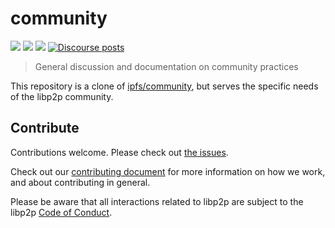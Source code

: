 # community

[![](https://img.shields.io/badge/made%20by-Protocol%20Labs-blue.svg?style=flat-square)](https://protocol.ai)
[![](https://img.shields.io/badge/project-libp2p-yellow.svg?style=flat-square)](http://github.com/libp2p/libp2p)
[![](https://img.shields.io/badge/freenode-%23libp2p-yellow.svg?style=flat-square)](http://webchat.freenode.net/?channels=%23libp2p)
[![Discourse posts](https://img.shields.io/discourse/https/discuss.libp2p.io/posts.svg)](https://discuss.libp2p.io)

> General discussion and documentation on community practices

This repository is a clone of [ipfs/community](https://github.com/ipfs/community), but serves the specific needs of the libp2p community.

## Contribute

Contributions welcome. Please check out [the issues](https://github.com/libp2p/community/issues).

Check out our [contributing document](https://github.com/libp2p/community/blob/master/CONTRIBUTE.md) for more information on how we work, and about contributing in general.

Please be aware that all interactions related to libp2p are subject to the libp2p [Code of Conduct](https://github.com/libp2p/community/blob/master/code-of-conduct.md).
